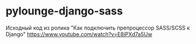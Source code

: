 # pylounge-django-sass
Исходный код из ролика "Как подключить препроцессор SASS/SCSS к Django" https://www.youtube.com/watch?v=E8iPXd7a5Uw
